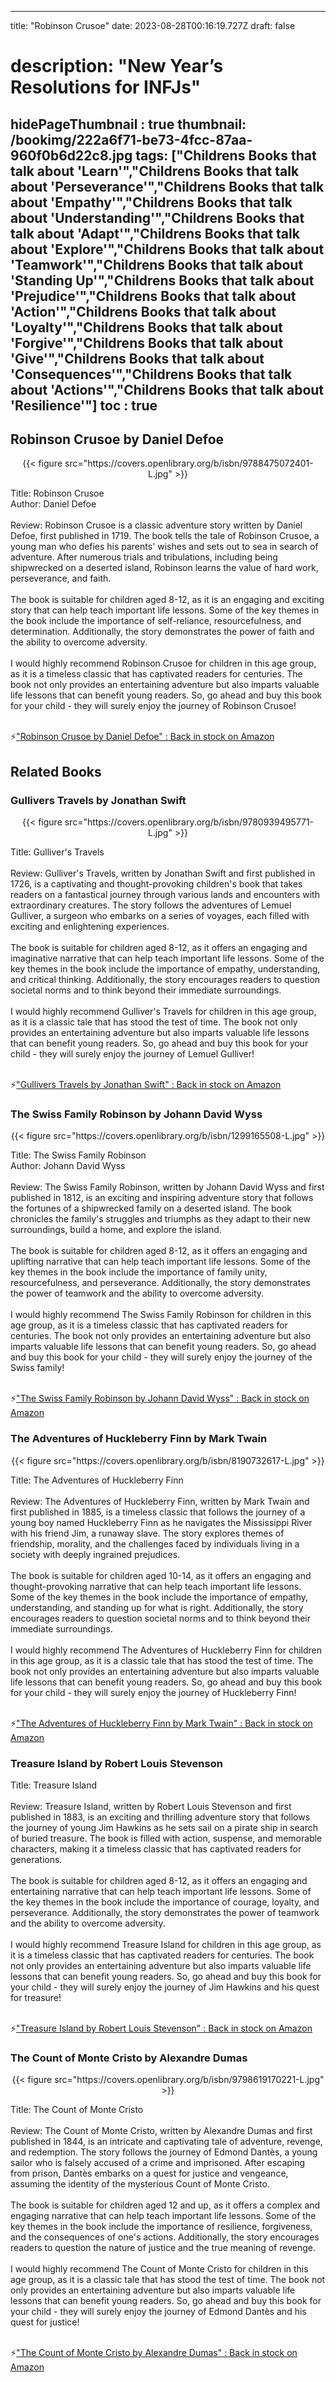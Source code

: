 
---
title: "Robinson Crusoe"
date: 2023-08-28T00:16:19.727Z
draft: false
# description: "New Year’s Resolutions for INFJs"
hidePageThumbnail : true
thumbnail: /bookimg/222a6f71-be73-4fcc-87aa-960f0b6d22c8.jpg
tags: ["Childrens Books that talk about 'Learn'","Childrens Books that talk about 'Perseverance'","Childrens Books that talk about 'Empathy'","Childrens Books that talk about 'Understanding'","Childrens Books that talk about 'Adapt'","Childrens Books that talk about 'Explore'","Childrens Books that talk about 'Teamwork'","Childrens Books that talk about 'Standing Up'","Childrens Books that talk about 'Prejudice'","Childrens Books that talk about 'Action'","Childrens Books that talk about 'Loyalty'","Childrens Books that talk about 'Forgive'","Childrens Books that talk about 'Give'","Childrens Books that talk about 'Consequences'","Childrens Books that talk about 'Actions'","Childrens Books that talk about 'Resilience'"]
toc : true
---
## Robinson Crusoe by Daniel Defoe

<center>
{{< figure src="https://covers.openlibrary.org/b/isbn/9788475072401-L.jpg" >}}
</center>

Title: Robinson Crusoe</br>
Author: Daniel Defoe</br></br>
Review: Robinson Crusoe is a classic adventure story written by Daniel Defoe, first published in 1719. The book tells the tale of Robinson Crusoe, a young man who defies his parents' wishes and sets out to sea in search of adventure. After numerous trials and tribulations, including being shipwrecked on a deserted island, Robinson learns the value of hard work, perseverance, and faith.</br></br>
The book is suitable for children aged 8-12, as it is an engaging and exciting story that can help teach important life lessons. Some of the key themes in the book include the importance of self-reliance, resourcefulness, and determination. Additionally, the story demonstrates the power of faith and the ability to overcome adversity.</br></br>
I would highly recommend Robinson Crusoe for children in this age group, as it is a timeless classic that has captivated readers for centuries. The book not only provides an entertaining adventure but also imparts valuable life lessons that can benefit young readers. So, go ahead and buy this book for your child - they will surely enjoy the journey of Robinson Crusoe!</br></br>

<p>⚡<a id="aflink" href="https://www.amazon.com/gp/search?ie=UTF8&tag=klayu00-20&linkCode=ur2&linkId=6639bed89a8ad8dd2705e40644eb43d3&camp=1789&creative=9325&index=books&keywords=Robinson Crusoe by Daniel Defoe" class="one" target="_blank" title='"Robinson Crusoe by Daniel Defoe" : Back in stock on Amazon'>"Robinson Crusoe by Daniel Defoe" : Back in stock on Amazon</a></p>

## Related Books
### Gullivers Travels by Jonathan Swift
<center>
{{< figure src="https://covers.openlibrary.org/b/isbn/9780939495771-L.jpg" >}}
</center>

Title: Gulliver's Travels</br></br>
Review: Gulliver's Travels, written by Jonathan Swift and first published in 1726, is a captivating and thought-provoking children's book that takes readers on a fantastical journey through various lands and encounters with extraordinary creatures. The story follows the adventures of Lemuel Gulliver, a surgeon who embarks on a series of voyages, each filled with exciting and enlightening experiences.</br></br>
The book is suitable for children aged 8-12, as it offers an engaging and imaginative narrative that can help teach important life lessons. Some of the key themes in the book include the importance of empathy, understanding, and critical thinking. Additionally, the story encourages readers to question societal norms and to think beyond their immediate surroundings.</br></br>
I would highly recommend Gulliver's Travels for children in this age group, as it is a classic tale that has stood the test of time. The book not only provides an entertaining adventure but also imparts valuable life lessons that can benefit young readers. So, go ahead and buy this book for your child - they will surely enjoy the journey of Lemuel Gulliver!</br></br>

<p>⚡<a id="aflink" href="https://www.amazon.com/gp/search?ie=UTF8&tag=klayu00-20&linkCode=ur2&linkId=6639bed89a8ad8dd2705e40644eb43d3&camp=1789&creative=9325&index=books&keywords=Gullivers Travels by Jonathan Swift" class="one" target="_blank" title='"Gullivers Travels by Jonathan Swift" : Back in stock on Amazon'>"Gullivers Travels by Jonathan Swift" : Back in stock on Amazon</a></p>

### The Swiss Family Robinson by Johann David Wyss
<center>
{{< figure src="https://covers.openlibrary.org/b/isbn/1299165508-L.jpg" >}}
</center>

Title: The Swiss Family Robinson</br>
Author: Johann David Wyss</br></br>
Review: The Swiss Family Robinson, written by Johann David Wyss and first published in 1812, is an exciting and inspiring adventure story that follows the fortunes of a shipwrecked family on a deserted island. The book chronicles the family's struggles and triumphs as they adapt to their new surroundings, build a home, and explore the island.</br></br>
The book is suitable for children aged 8-12, as it offers an engaging and uplifting narrative that can help teach important life lessons. Some of the key themes in the book include the importance of family unity, resourcefulness, and perseverance. Additionally, the story demonstrates the power of teamwork and the ability to overcome adversity.</br></br>
I would highly recommend The Swiss Family Robinson for children in this age group, as it is a timeless classic that has captivated readers for centuries. The book not only provides an entertaining adventure but also imparts valuable life lessons that can benefit young readers. So, go ahead and buy this book for your child - they will surely enjoy the journey of the Swiss family!</br></br>

<p>⚡<a id="aflink" href="https://www.amazon.com/gp/search?ie=UTF8&tag=klayu00-20&linkCode=ur2&linkId=6639bed89a8ad8dd2705e40644eb43d3&camp=1789&creative=9325&index=books&keywords=The Swiss Family Robinson by Johann David Wyss" class="one" target="_blank" title='"The Swiss Family Robinson by Johann David Wyss" : Back in stock on Amazon'>"The Swiss Family Robinson by Johann David Wyss" : Back in stock on Amazon</a></p>

### The Adventures of Huckleberry Finn by Mark Twain
<center>
{{< figure src="https://covers.openlibrary.org/b/isbn/8190732617-L.jpg" >}}
</center>

Title: The Adventures of Huckleberry Finn</br></br>
Review: The Adventures of Huckleberry Finn, written by Mark Twain and first published in 1885, is a timeless classic that follows the journey of a young boy named Huckleberry Finn as he navigates the Mississippi River with his friend Jim, a runaway slave. The story explores themes of friendship, morality, and the challenges faced by individuals living in a society with deeply ingrained prejudices.</br></br>
The book is suitable for children aged 10-14, as it offers an engaging and thought-provoking narrative that can help teach important life lessons. Some of the key themes in the book include the importance of empathy, understanding, and standing up for what is right. Additionally, the story encourages readers to question societal norms and to think beyond their immediate surroundings.</br></br>
I would highly recommend The Adventures of Huckleberry Finn for children in this age group, as it is a classic tale that has stood the test of time. The book not only provides an entertaining adventure but also imparts valuable life lessons that can benefit young readers. So, go ahead and buy this book for your child - they will surely enjoy the journey of Huckleberry Finn!</br></br>

<p>⚡<a id="aflink" href="https://www.amazon.com/gp/search?ie=UTF8&tag=klayu00-20&linkCode=ur2&linkId=6639bed89a8ad8dd2705e40644eb43d3&camp=1789&creative=9325&index=books&keywords=The Adventures of Huckleberry Finn by Mark Twain" class="one" target="_blank" title='"The Adventures of Huckleberry Finn by Mark Twain" : Back in stock on Amazon'>"The Adventures of Huckleberry Finn by Mark Twain" : Back in stock on Amazon</a></p>

### Treasure Island by Robert Louis Stevenson
Title: Treasure Island</br></br>
Review: Treasure Island, written by Robert Louis Stevenson and first published in 1883, is an exciting and thrilling adventure story that follows the journey of young Jim Hawkins as he sets sail on a pirate ship in search of buried treasure. The book is filled with action, suspense, and memorable characters, making it a timeless classic that has captivated readers for generations.</br></br>
The book is suitable for children aged 8-12, as it offers an engaging and entertaining narrative that can help teach important life lessons. Some of the key themes in the book include the importance of courage, loyalty, and perseverance. Additionally, the story demonstrates the power of teamwork and the ability to overcome adversity.</br></br>
I would highly recommend Treasure Island for children in this age group, as it is a timeless classic that has captivated readers for centuries. The book not only provides an entertaining adventure but also imparts valuable life lessons that can benefit young readers. So, go ahead and buy this book for your child - they will surely enjoy the journey of Jim Hawkins and his quest for treasure!</br></br>

<p>⚡<a id="aflink" href="https://www.amazon.com/gp/search?ie=UTF8&tag=klayu00-20&linkCode=ur2&linkId=6639bed89a8ad8dd2705e40644eb43d3&camp=1789&creative=9325&index=books&keywords=Treasure Island by Robert Louis Stevenson" class="one" target="_blank" title='"Treasure Island by Robert Louis Stevenson" : Back in stock on Amazon'>"Treasure Island by Robert Louis Stevenson" : Back in stock on Amazon</a></p>

### The Count of Monte Cristo by Alexandre Dumas
<center>
{{< figure src="https://covers.openlibrary.org/b/isbn/9798619170221-L.jpg" >}}
</center>

Title: The Count of Monte Cristo</br></br>
Review: The Count of Monte Cristo, written by Alexandre Dumas and first published in 1844, is an intricate and captivating tale of adventure, revenge, and redemption. The story follows the journey of Edmond Dantès, a young sailor who is falsely accused of a crime and imprisoned. After escaping from prison, Dantès embarks on a quest for justice and vengeance, assuming the identity of the mysterious Count of Monte Cristo.</br></br>
The book is suitable for children aged 12 and up, as it offers a complex and engaging narrative that can help teach important life lessons. Some of the key themes in the book include the importance of resilience, forgiveness, and the consequences of one's actions. Additionally, the story encourages readers to question the nature of justice and the true meaning of revenge.</br></br>
I would highly recommend The Count of Monte Cristo for children in this age group, as it is a classic tale that has stood the test of time. The book not only provides an entertaining adventure but also imparts valuable life lessons that can benefit young readers. So, go ahead and buy this book for your child - they will surely enjoy the journey of Edmond Dantès and his quest for justice!</br></br>

<p>⚡<a id="aflink" href="https://www.amazon.com/gp/search?ie=UTF8&tag=klayu00-20&linkCode=ur2&linkId=6639bed89a8ad8dd2705e40644eb43d3&camp=1789&creative=9325&index=books&keywords=The Count of Monte Cristo by Alexandre Dumas" class="one" target="_blank" title='"The Count of Monte Cristo by Alexandre Dumas" : Back in stock on Amazon'>"The Count of Monte Cristo by Alexandre Dumas" : Back in stock on Amazon</a></p>
